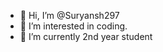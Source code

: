 - 👋 Hi, I’m @Suryansh297
- 👀 I’m interested in coding.
- 🌱 I’m currently 2nd year student 
<!---
Suryansh297/Suryansh297 is a ✨ special ✨ repository because its `README.md` (this file) appears on your GitHub profile.
You can click the Preview link to take a look at your changes.
--->
